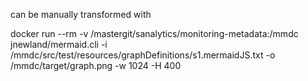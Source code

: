 can be manually transformed with 

docker run --rm -v /mastergit/sanalytics/monitoring-metadata:/mmdc jnewland/mermaid.cli -i /mmdc/src/test/resources/graphDefinitions/s1.mermaidJS.txt -o /mmdc/target/graph.png -w 1024 -H 400
